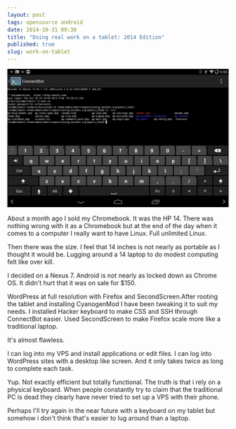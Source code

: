 ```yaml
---
layout: post
tags: opensource android
date: 2014-10-31 09:30
title: "Doing real work on a tablet: 2014 Edition"
published: true
slug: work-on-tablet
---
```


![Doing work on a Tablet](/images/work-on-tablet.png)

About a month ago I sold my Chromebook. It was the HP 14. There was nothing wrong with it as a Chromebook but at the end of the day when it comes to a computer I really want to have Linux. Full unlimited Linux.

Then there was the size. I feel that 14 inches is not nearly as portable as I thought it would be. Lugging around a 14 laptop to do modest computing felt like over kill.

I decided on a Nexus 7. Android is not nearly as locked down as Chrome OS. It didn't hurt that it was on sale for $150.

WordPress at full resolution with Firefox and SecondScreen.After rooting the tablet and installing CyanogenMod I have been tweaking it to suit my needs. I installed Hacker keyboard to make CSS and SSH through ConnectBot easier. Used SecondScreen to make Firefox scale more like a traditional laptop.

It's almost flawless.

I can log into my VPS and install applications or edit files. I can log into WordPress sites with a desktop like screen. And it only takes twice as long to complete each task.

Yup. Not exactly efficient but totally functional. The truth is that i rely on a physical keyboard. When people constantly try to claim that the traditional PC is dead they clearly have never tried to set up a VPS with their phone.

Perhaps I'll try again in the near future with a keyboard on my tablet but somehow i don't think that's easier to lug around than a laptop.
